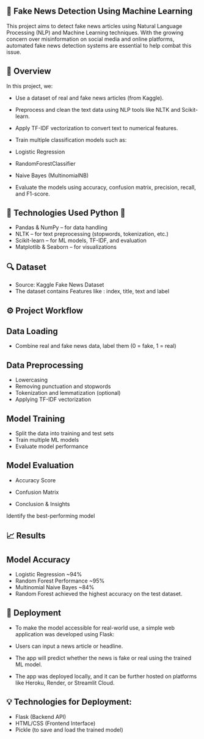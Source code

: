 ## 📰 Fake News Detection Using Machine Learning
This project aims to detect fake news articles using Natural Language Processing (NLP) and Machine Learning techniques. With the growing concern over misinformation on social media and online platforms, automated fake news detection systems are essential to help combat this issue.

## 📌 Overview
In this project, we:

- Use a dataset of real and fake news articles (from Kaggle).
- Preprocess and clean the text data using NLP tools like NLTK and Scikit-learn.
- Apply TF-IDF vectorization to convert text to numerical features.
- Train multiple classification models such as:

- Logistic Regression
- RandomForestClassifier
- Naive Bayes (MultinomialNB)
- Evaluate the models using accuracy, confusion matrix, precision, recall, and F1-score.


## 🧠 Technologies Used Python 🐍

- Pandas & NumPy – for data handling
- NLTK – for text preprocessing (stopwords, tokenization, etc.)
- Scikit-learn – for ML models, TF-IDF, and evaluation
- Matplotlib & Seaborn – for visualizations

## 🔍 Dataset

- Source: Kaggle Fake News Dataset
- The dataset contains Features like : index, title, text and label

## ⚙️ Project Workflow

 ## Data Loading
- Combine real and fake news data, label them (0 = fake, 1 = real)

## Data Preprocessing

- Lowercasing
- Removing punctuation and stopwords
- Tokenization and lemmatization (optional)
- Applying TF-IDF vectorization
## Model Training
- Split the data into training and test sets
- Train multiple ML models
- Evaluate model performance
## Model Evaluation
- Accuracy Score
- Confusion Matrix

- Conclusion & Insights

Identify the best-performing model

## 📈 Results

## Model	Accuracy

- Logistic Regression	~94%
- Random Forest Performance	~95%
- Multinomial Naive Bayes	~84%
- Random Forest achieved the highest accuracy on the test dataset.

## 🚀 Deployment
- To make the model accessible for real-world use, a simple web application was developed using Flask:

- Users can input a news article or headline.
- The app will predict whether the news is fake or real using the trained ML model.
- The app was deployed locally, and it can be further hosted on platforms like Heroku, Render, or Streamlit Cloud.

## 💡 Technologies for Deployment:
- Flask (Backend API)
- HTML/CSS (Frontend Interface)
- Pickle (to save and load the trained model)
